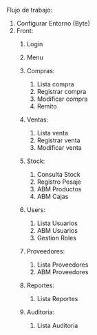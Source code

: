 Flujo de trabajo:

1. Configurar Entorno (Byte)
2. Front:
   1. Login
   2. Menu
   3. Compras:
        1. Lista compra
        2. Registrar compra
        3. Modificar compra
        4. Remito
           
   4. Ventas:
        1. Lista venta
        2. Registrar venta
        3. Modificar venta
  
   5. Stock:
        1. Consulta Stock
        2. Registro Pesaje
        3. ABM Productos
        4. ABM Cajas

   6. Users:
        1. Lista Usuarios
        2. ABM Usuarios
        3. Gestion Roles
           
   7. Proveedores:
        1. Lista Proveedores
        2. ABM Proveedores

   8. Reportes:
        1. Lista Reportes
           
   9. Auditoria:
        1. Lista Auditoria
